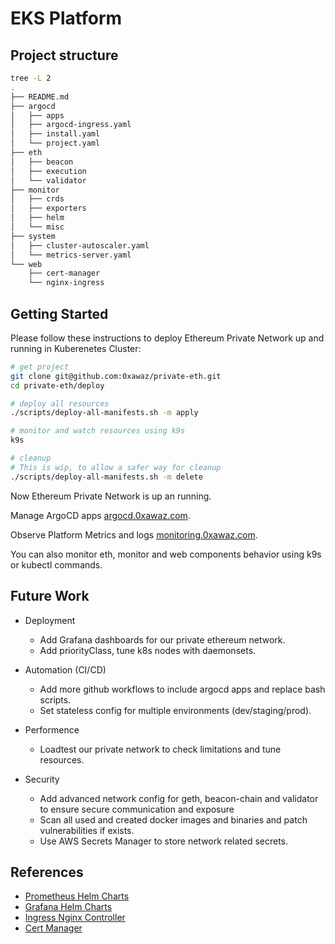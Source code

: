 # EKS Platform

## Project structure

```bash
tree -L 2
.
├── README.md
├── argocd
│   ├── apps
│   ├── argocd-ingress.yaml
│   ├── install.yaml
│   └── project.yaml
├── eth
│   ├── beacon
│   ├── execution
│   └── validator
├── monitor
│   ├── crds
│   ├── exporters
│   ├── helm
│   └── misc
├── system
│   ├── cluster-autoscaler.yaml
│   └── metrics-server.yaml
└── web
    ├── cert-manager
    └── nginx-ingress
```

## Getting Started

Please follow these instructions to deploy Ethereum Private Network up and running in Kuberenetes Cluster:

```sh
# get project
git clone git@github.com:0xawaz/private-eth.git
cd private-eth/deploy

# deploy all resources
./scripts/deploy-all-manifests.sh -m apply

# monitor and watch resources using k9s
k9s

# cleanup
# This is wip, to allow a safer way for cleanup
./scripts/deploy-all-manifests.sh -m delete
```

Now Ethereum Private Network is up an running.

Manage ArgoCD apps [argocd.0xawaz.com](https://argocd.0xawaz.com).

Observe Platform Metrics and logs [monitoring.0xawaz.com](https://monitoring.0xawaz.com).

You can also monitor eth, monitor and web components behavior using k9s or kubectl commands.

## Future Work

* Deployment
    * Add Grafana dashboards for our private ethereum network.
    * Add priorityClass, tune k8s nodes with daemonsets.

* Automation (CI/CD)
    * Add more github workflows to include argocd apps and replace bash scripts.
    * Set stateless config for multiple environments (dev/staging/prod).

* Performence
    * Loadtest our private network to check limitations and tune resources.

* Security
    * Add advanced network config for geth, beacon-chain and validator to ensure secure communication and exposure
    * Scan all used and created docker images and binaries and patch vulnerabilities if exists.
    * Use AWS Secrets Manager to store network related secrets.

## References

* [Prometheus Helm Charts](https://github.com/prometheus-community/helm-charts)
* [Grafana Helm Charts](https://github.com/grafana/helm-charts)
* [Ingress Nginx Controller](https://github.com/kubernetes/ingress-nginx)
* [Cert Manager](https://github.com/cert-manager/cert-manager)


